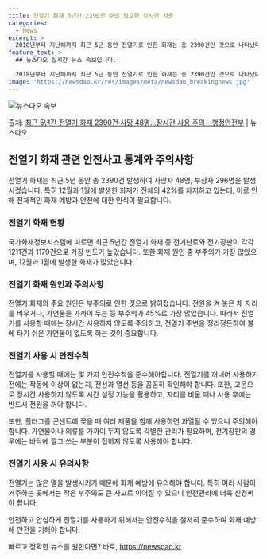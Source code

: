 ```yaml
---
title: 전열기 화재 5년간 2390건 주의 필요한 장시간 사용
categories:
  - News
excerpt: >
  2018년부터 지난해까지 최근 5년 동안 전열기로 인한 화재는 총 2390건인 것으로 나타났다. 소방청 국가…
feature_text: >
  ## 뉴스다오 실시간 뉴스 속보입니다.

  2018년부터 지난해까지 최근 5년 동안 전열기로 인한 화재는 총 2390건인 것으로 나타났다. 소방청 국가…
image: 'https://newsdao.kr/res/images/meta/newsdao_breakingnews.jpg'
---
```


![뉴스다오 속보](https://newsdao.kr/res/images/meta/newsdao_breakingnews.jpg)

<p>출처: <a href="https://newsdao.kr/2703" rel="dofollow">최근 5년간 전열기 화재 2390건·사망 48명…장시간 사용 주의 - 행정안전부</a> | 뉴스다오</p>

<h2 data-ke-size="size26">전열기 화재 관련 안전사고 통계와 주의사항</h2>
전열기 화재는 최근 5년 동안 총 2390건 발생하여 사망자 48명, 부상자 296명을 발생시켰습니다. 특히 12월과 1월에 발생한 화재가 전체의 42%를 차지하고 있는데, 이로 인해 전체적인 화재 예방과 안전에 대한 인식이 필요합니다.

<h3 data-ke-size="size24">전열기 화재 현황</h3>
국가화재정보시스템에 따르면 최근 5년간 전열기 화재 중 전기난로와 전기장판이 각각 1211건과 1179건으로 가장 빈도가 높았습니다. 또한 화재 원인 중 부주의가 가장 많았으며, 12월과 1월에 발생한 화재가 많았습니다.

<h3 data-ke-size="size24">전열기 화재 원인과 주의사항</h3>
전열기 화재의 주요 원인은 부주의로 인한 것으로 밝혀졌습니다. 전원을 켜 놓은 채 자리를 비우거나, 가연물을 가까이 두는 등 부주의가 45%로 가장 많았습니다. 따라서 전열기를 사용할 때에는 장시간 사용하지 않도록 주의하고, 전열기 주변을 정리정돈하여 불에 타기 쉬운 가연물이 없도록 하는 것이 중요합니다.

<h3 data-ke-size="size24">전열기 사용 시 안전수칙</h3>
전열기를 사용할 때에는 몇 가지 안전수칙을 준수해아합니다. 전열기를 꺼내어 사용하기 전에는 작동에 이상이 없는지, 전선과 열선 등을 꼼꼼히 확인해야 합니다. 또한, 고온으로 장시간 사용하지 않도록 시간 설정 기능을 활용하고, 자리를 비울 때나 사용 후에는 반드시 전원을 꺼야 합니다.

또한, 플러그를 콘센트에 꽂을 때 여러 제품을 함께 사용하면 과열될 수 있으니 주의해야 합니다. 가연물이나 의류를 가까이 두지 않도록 각별한 관리가 필요하며, 전기장판의 경우에는 바닥에 깔고 쓰는 부분이 접히지 않도록 사용해야 합니다.

<h3 data-ke-size="size24">전열기 사용 시 유의사항</h3>
전열기는 많은 열을 발생시키기 때문에 화재 예방에 유의해야 합니다. 특히 여러 사람이 거주하는 곳에서는 작은 부주의도 큰 사고로 이어질 수 있으니 안전관리에 더욱 신경써야 합니다.

안전하고 안심하게 전열기를 사용하기 위해서는 안전수칙을 철저히 준수하여 화재 예방에 만전을 기해야 합니다. 

빠르고 정확한 뉴스를 원한다면? 바로, <a href="https://newsdao.kr" rel="dofollow">https://newsdao.kr</a>


    
